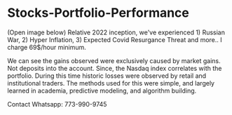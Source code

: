 # Stocks-Portfolio-Performance
(Open image below)
Relative 2022 inception, we've experienced 1) Russian War, 2) Hyper Inflation, 3) Expected Covid Resurgance Threat and more..  I charge 69$/hour minimum. 

We can see the gains observed were exclusively caused by market gains. Not deposits into the account. Since, the Nasdaq index correlates with the portfolio.
During this time historic losses were observed by retail and institutional traders.
The methods used for this were simple, and largely learned in academia, predictive modeling, and algorithm building.

Contact Whatsapp: 773-990-9745
